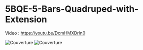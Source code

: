 # 5BQE-5-Bars-Quadruped-with-Extension
Video : https://youtu.be/DcmHMXDrIn0

![Couverture](https://user-images.githubusercontent.com/31382964/115988097-6c089780-a5b8-11eb-9b30-cf3d2b16b991.jpg)
![Couverture](https://user-images.githubusercontent.com/31382964/117130970-147cdf80-ada1-11eb-8f6a-35fca9484888.jpg)
